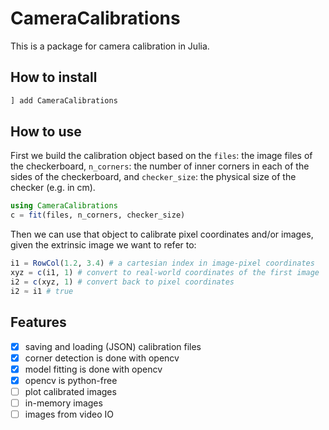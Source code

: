 # CameraCalibrations

This is a package for camera calibration in Julia.

## How to install
```julia
] add CameraCalibrations
```

## How to use
First we build the calibration object based on the `files`: the image files of the checkerboard, `n_corners`: the number of inner corners in each of the sides of the checkerboard, and `checker_size`: the physical size of the checker (e.g. in cm).


```julia
using CameraCalibrations
c = fit(files, n_corners, checker_size)
```

Then we can use that object to calibrate pixel coordinates and/or images, given the extrinsic image we want to refer to:
```julia
i1 = RowCol(1.2, 3.4) # a cartesian index in image-pixel coordinates
xyz = c(i1, 1) # convert to real-world coordinates of the first image
i2 = c(xyz, 1) # convert back to pixel coordinates
i2 ≈ i1 # true
```

## Features
- [x] saving and loading (JSON) calibration files
- [x] corner detection is done with opencv
- [x] model fitting is done with opencv
- [x] opencv is python-free
- [ ] plot calibrated images
- [ ] in-memory images
- [ ] images from video IO
